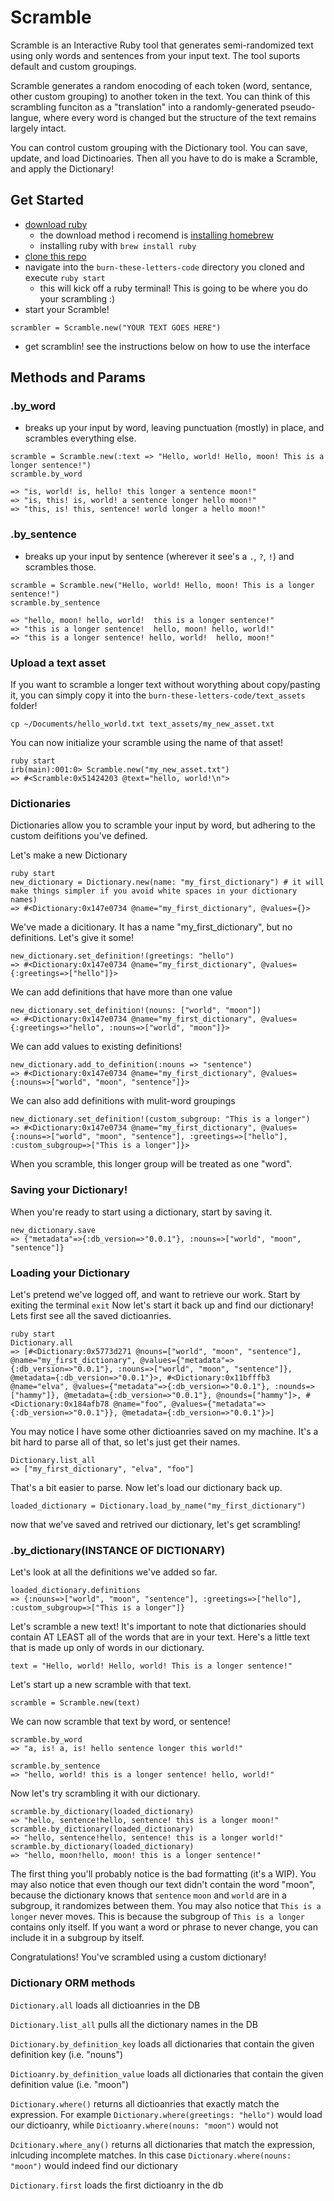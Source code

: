 # Scramble
Scramble is an Interactive Ruby tool that generates semi-randomized text using only words and sentences from your input text. The tool suports default and custom groupings. 

Scramble generates a random enocoding of each token (word, sentance, other custom grouping) to another token in the text. You can think of this scrambling funciton as a "translation" into a randomly-generated pseudo-langue, where every word is changed but the structure of the text remains largely intact. 

You can control custom grouping with the Dictionary tool. You can save, update, and load Dictinoaries. Then all you have to do is make a Scramble, and apply the Dictionary! 

## Get Started 
- [download ruby](https://www.ruby-lang.org/en/documentation/installation/)
  - the download method i recomend is [installing homebrew](https://docs.brew.sh/Installation)
  - installing ruby with `brew install ruby` 
- [clone this repo](https://docs.github.com/en/repositories/creating-and-managing-repositories/cloning-a-repository)
- navigate into the `burn-these-letters-code` directory you cloned and execute `ruby start`
  - this will kick off a ruby terminal! This is going to be where you do your scrambling :) 
- start your Scramble! 
```
scrambler = Scramble.new("YOUR TEXT GOES HERE")
```
- get scramblin! see the instructions below on how to use the interface

## Methods and Params 
### .by_word
- breaks up your input by word, leaving punctuation (mostly) in place, and scrambles everything else.
```
scramble = Scramble.new(:text => "Hello, world! Hello, moon! This is a longer sentence!")
scramble.by_word
```
  ```
  => "is, world! is, hello! this longer a sentence moon!"
  => "is, this! is, world! a sentence longer hello moon!"
  => "this, is! this, sentence! world longer a hello moon!"
  ```  

### .by_sentence
- breaks up your input by sentence (wherever it see's a `.`, `?`, `!`) and scrambles those.
```
scramble = Scramble.new("Hello, world! Hello, moon! This is a longer sentence!")
scramble.by_sentence
```
  ```
  => "hello, moon! hello, world!  this is a longer sentence!"
  => "this is a longer sentence!  hello, moon! hello, world!"
  => "this is a longer sentence! hello, world!  hello, moon!"
  ```
### Upload a text asset 
If you want to scramble a longer text without worything about copy/pasting it, you can simply copy it into the `burn-these-letters-code/text_assets` folder! 
```
cp ~/Documents/hello_world.txt text_assets/my_new_asset.txt
```

You can now initialize your scramble using the name of that asset! 
```
ruby start
irb(main):001:0> Scramble.new("my_new_asset.txt")
=> #<Scramble:0x51424203 @text="hello, world!\n">
```

### Dictionaries 
Dictionaries allow you to scramble your input by word, but adhering to the custom deifitions you've defined.

Let's make a new Dictionary
```
ruby start
new_dictionary = Dictionary.new(name: "my_first_dictionary") # it will make things simpler if you avoid white spaces in your dictionary names)
=> #<Dictionary:0x147e0734 @name="my_first_dictionary", @values={}>
```
We've made a dicitionary. It has a name "my_first_dictionary", but no definitions. Let's give it some! 
```
new_dictionary.set_definition!(greetings: "hello")
=> #<Dictionary:0x147e0734 @name="my_first_dictionary", @values={:greetings=>["hello"]}>
```
We can add definitions that have more than one value
```
new_dictionary.set_definition!(nouns: ["world", "moon"])
=> #<Dictionary:0x147e0734 @name="my_first_dictionary", @values={:greetings=>"hello", :nouns=>["world", "moon"]}>
```

We can add values to existing definitions! 
```
new_dictionary.add_to_definition(:nouns => "sentence")
=> #<Dictionary:0x147e0734 @name="my_first_dictionary", @values={:nouns=>["world", "moon", "sentence"]}>
```

We can also add definitions with mulit-word groupings
```
new_dictionary.set_definition!(custom_subgroup: "This is a longer")
=> #<Dictionary:0x147e0734 @name="my_first_dictionary", @values={:nouns=>["world", "moon", "sentence"], :greetings=>["hello"], :custom_subgroup=>["This is a longer"]}>
```
When you scramble, this longer group will be treated as one "word". 

### Saving your Dictionary! 
When you're ready to start using a dictionary, start by saving it. 
```
new_dictionary.save
=> {"metadata"=>{:db_version=>"0.0.1"}, :nouns=>["world", "moon", "sentence"]}
```
### Loading your Dictionary
Let's pretend we've logged off, and want to retrieve our work. Start by exiting the terminal `exit` 
Now let's start it back up and find our dictionary! Lets first see all the saved dictioanries. 
```
ruby start
Dictionary.all
=> [#<Dictionary:0x5773d271 @nouns=["world", "moon", "sentence"], @name="my_first_dictionary", @values={"metadata"=>{:db_version=>"0.0.1"}, :nouns=>["world", "moon", "sentence"]}, @metadata={:db_version=>"0.0.1"}>, #<Dictionary:0x11bfffb3 @name="elva", @values={"metadata"=>{:db_version=>"0.0.1"}, :nounds=>["hammy"]}, @metadata={:db_version=>"0.0.1"}, @nounds=["hammy"]>, #<Dictionary:0x184afb78 @name="foo", @values={"metadata"=>{:db_version=>"0.0.1"}}, @metadata={:db_version=>"0.0.1"}>]
```
You may notice I have some other dictioanries saved on my machine. It's a bit hard to parse all of that, so let's just get their names. 
```
Dictionary.list_all
=> ["my_first_dictionary", "elva", "foo"]
```
That's a bit easier to parse. Now let's load our dictionary back up. 
```
loaded_dictionary = Dictionary.load_by_name("my_first_dictionary")
```
now that we've saved and retrived our dictionary, let's get scrambling! 

### .by_dictionary(INSTANCE OF DICTIONARY)
Let's look at all the definitions we've added so far. 
```
loaded_dictionary.definitions
=> {:nouns=>["world", "moon", "sentence"], :greetings=>["hello"], :custom_subgroup=>["This is a longer"]}
```
Let's scramble a new text! It's important to note that dictionaries should contain AT LEAST all of the words that are in your text. Here's a little text that is made up only of words in our dictionary. 

```
text = "Hello, world! Hello, world! This is a longer sentence!"
```
Let's start up a new scramble with that text. 

```
scramble = Scramble.new(text)
```
We can now scramble that text by word, or sentence! 
```
scramble.by_word
=> "a, is! a, is! hello sentence longer this world!"

scramble.by_sentence
=> "hello, world! this is a longer sentence! hello, world!"
```
Now let's try scrambling it with our dictionary. 
```
scramble.by_dictionary(loaded_dictionary)
=> "hello, sentence!hello, sentence! this is a longer moon!"
scramble.by_dictionary(loaded_dictionary)
=> "hello, sentence!hello, sentence! this is a longer world!"
scramble.by_dictionary(loaded_dictionary)
=> "hello, moon!hello, moon! this is a longer sentence!"
```
The first thing you'll probably notice is the bad formatting (it's a WIP). 
You may also notice that even though our text didn't contain the word "moon", because the dictionary knows that `sentence` `moon` and `world` are in a subgroup, it randomizes between them. 
You may also notice that `This is a longer` never moves. This is because the subgroup of `This is a longer` contains only itself. If you want a word or phrase to never change, you can include it in a subgroup by itself. 

Congratulations! You've scrambled using a custom dictionary! 

### Dictionary ORM methods 

`Dictionary.all` loads all dictioanries in the DB 

`Dictionary.list_all` pulls all the dictionary names in the DB 

`Dictionary.by_definition_key` loads all dictionaries that contain the given definition key (i.e. "nouns") 

`Dictioanry.by_definition_value` loads all dictionaries that contain the given definition value (i.e. "moon")

`Dictionary.where()` returns all dictioanries that exactly match the expression. For example `Dictionary.where(greetings: "hello")` would load our dictioanry, while `Dictioanry.where(nouns: "moon")` would not

`Dcitionary.where_any()` returns all dictionaries that match the expression, inlcuding incomplete matches. In this case `Dictionary.where(nouns: "moon")` would indeed find our dictionary

`Dictionary.first` loads the first dictioanry in the db 

